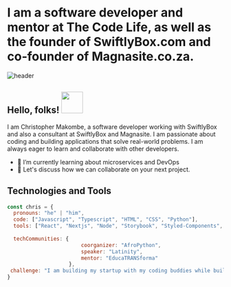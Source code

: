 # I am a software developer and mentor at The Code Life, as well as the founder of SwiftlyBox.com and co-founder of Magnasite.co.za.

![header](https://media.giphy.com/media/mGcNjsfWAjY5AEZNw6/giphy.gif)

## Hello, folks! <img src="https://media.giphy.com/media/ieyl9zmCjO4b4t6qoY/giphy.gif" width="50">

I am Christopher Makombe, a software developer working with SwiftlyBox and also a consultant at SwiftlyBox and Magnasite. I am passionate about coding and building applications that solve real-world problems. I am always eager to learn and collaborate with other developers.

- 🌱 I’m currently learning about microservices and DevOps
- 💬 Let's discuss how we can collaborate on your next project.

## Technologies and Tools

```javascript
const chris = {
  pronouns: "he" | "him",
  code: ["Javascript", "Typescript", "HTML", "CSS", "Python"],
  tools: ["React", "Nextjs", "Node", "Storybook", "Styled-Components", "Tailwindcss", "Netlify"],
  
  techCommunities: {
                        coorganizer: "AfroPython",
                        speaker: "Latinity",
                        mentor: "EducaTRANSforma"
                    },
 challenge: "I am building my startup with my coding buddies while building my portfolio."
}
